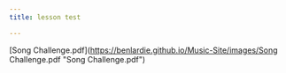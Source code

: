 ```yaml
---
title: lesson test

---
```

[Song Challenge.pdf](https://benlardie.github.io/Music-Site/images/Song Challenge.pdf "Song Challenge.pdf")